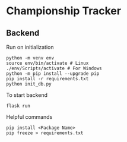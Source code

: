 # Championship Tracker

## Backend
Run on initialization
```
python -m venv env
source env/bin/activate # Linux
./env/Scripts/activate # For Windows
python -m pip install --upgrade pip
pip install -r requirements.txt
python init_db.py
```

To start backend
```
flask run
```

Helpful commands
```
pip install <Package Name>
pip freeze > requirements.txt
```
